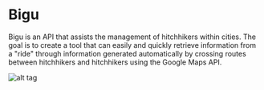# Bigu
Bigu is an API that assists the management of hitchhikers within cities. The goal is to create a tool that can easily and quickly retrieve information from a "ride" through information generated automatically by crossing routes between hitchhikers and hitchhikers using the Google Maps API.

![alt tag](http://4.bp.blogspot.com/-hyxH4ixn0Lk/WSwmnhPHQzI/AAAAAAAABwk/Xz6PQZr2HtQQgxvpeC34kKkyVsF5JX9AACK4B/s1600/Sem%2Bt%25C3%25ADtulo.png)